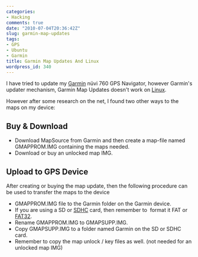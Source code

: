 ```yaml
---
categories:
- Hacking
comments: true
date: "2010-07-04T20:36:42Z"
slug: garmin-map-updates
tags:
- GPS
- Ubuntu
- Garmin
title: Garmin Map Updates And Linux
wordpress_id: 340
---
```


I have tried to update my [Garmin](https://en.wikipedia.org/wiki/Garmin) nüvi 760 GPS Navigator, however Garmin's updater mechanism, Garmin Map Updates doesn't work on [Linux](https://en.wikipedia.org/wiki/Linux).

However after some research on the net, I found two other ways to the maps on my device:

## Buy & Download

* Download MapSource from Garmin and then create a map-file named GMAPPROM.IMG containing the maps needed.
* Download or buy an unlocked map IMG.

## Upload to GPS Device

After creating or buying the map update, then the following procedure can be used to transfer the maps to the device

* GMAPPROM.IMG file to the Garmin folder on the Garmin device.
* If you are using a SD or [SDHC](https://en.wikipedia.org/wiki/Secure_Digital) card, then remember to  format it FAT or [FAT32](https://en.wikipedia.org/wiki/File_Allocation_Table).
* Rename GMAPPROM.IMG to GMAPSUPP.IMG.
* Copy GMAPSUPP.IMG to a folder named Garmin on the SD or SDHC card.
* Remember to copy the map unlock / key files as well. (not needed for an unlocked map IMG)
